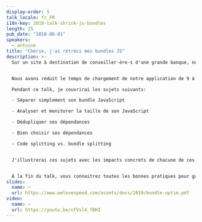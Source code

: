 ```yaml
---
display-order: 5
talk_locale: fr_FR
i18n-key: 2019-talk-shrink-js-bundles
length: 25
pub_date: "2018-06-01"
speakers:
  - antoine
title: "Chérie, j'ai rétréci mes bundles JS"
description: >-
  Sur un site à destination de conseiller·ère·s d'une grande banque, nous nous sommes heurté·es à des problèmes de performance dus à la quantité de JavaScript que nous envoyions au client.


  Nous avons réduit le temps de chargement de notre application de 9 à 2 secondes, et ce grâce à plusieurs méthodes : l'analyse de bundle, le code splitting et la déduplication de dépendances.

  Pendant ce talk, je couvrirai les sujets suivants:

  - Séparer simplement son bundle JavaScript

  - Analyser et monitorer la taille de son JavaScript

  - Dédupliquer ses dépendances

  - Bien choisir ses dépendances

  - Code splitting vs. bundle splitting


  J'illustrerai ces sujets avec les impacts concrets de chacune de ces méthodes sur la performance de mon projet.


  À la fin du talk, vous connaitrez toutes les bonnes pratiques pour garder une faible taille de JavaScript, et aurez à votre disposition un support de formation pour faire de vous des expert·es.
slides:
  name: ~
  url: https://www.welovespeed.com/assets/docs/2019/bundle-optim.pdf
video:
  name: ~
  url: https://youtu.be/cFVsl4_fBHI
---
```

